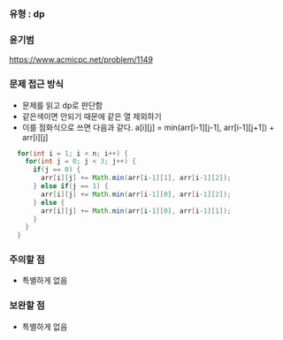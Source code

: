 ### 유형 : dp
### 윤기범
https://www.acmicpc.net/problem/1149

### 문제 접근 방식
  - 문제를 읽고 dp로 판단함
  - 같은색이면 안되기 때문에 같은 열 제외하기
  - 이를 점화식으로 쓰면 다음과 같다. a[i][j] = min(arr[i-1][j-1], arr[i-1][j+1]) + arr[i][j]
  ```java
    for(int i = 1; i < n; i++) {
      for(int j = 0; j < 3; j++) {
        if(j == 0) {
          arr[i][j] += Math.min(arr[i-1][1], arr[i-1][2]);
        } else if(j == 1) {
          arr[i][j] += Math.min(arr[i-1][0], arr[i-1][2]);
        } else {
          arr[i][j] += Math.min(arr[i-1][0], arr[i-1][1]);
        }
      }
    }
  ```
### 주의할 점
  - 특별하게 없음

### 보완할 점
  - 특별하게 없음
